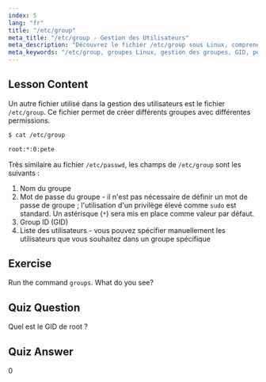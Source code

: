 ```yaml
---
index: 5
lang: "fr"
title: "/etc/group"
meta_title: "/etc/group - Gestion des Utilisateurs"
meta_description: "Découvrez le fichier /etc/group sous Linux, comprenez la gestion des groupes, le GID et les permissions des utilisateurs. Tutoriel essentiel sur le fichier de groupe Linux pour les débutants."
meta_keywords: "/etc/group, groupes Linux, gestion des groupes, GID, permissions Linux, tutoriel Linux, Linux pour débutants, guide Linux"
---
```


## Lesson Content

Un autre fichier utilisé dans la gestion des utilisateurs est le fichier `/etc/group`. Ce fichier permet de créer différents groupes avec différentes permissions.

```bash
$ cat /etc/group

root:*:0:pete
```

Très similaire au fichier `/etc/passwd`, les champs de `/etc/group` sont les suivants :

1. Nom du groupe
2. Mot de passe du groupe - il n'est pas nécessaire de définir un mot de passe de groupe ; l'utilisation d'un privilège élevé comme `sudo` est standard. Un astérisque (`*`) sera mis en place comme valeur par défaut.
3. Group ID (GID)
4. Liste des utilisateurs - vous pouvez spécifier manuellement les utilisateurs que vous souhaitez dans un groupe spécifique

## Exercise

Run the command `groups`. What do you see?

## Quiz Question

Quel est le GID de root ?

## Quiz Answer

0
